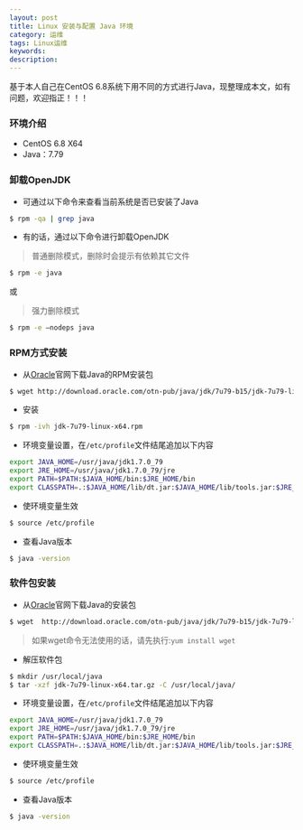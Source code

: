 ```yaml
---
layout: post
title: Linux 安装与配置 Java 环境
category: 运维
tags: Linux运维
keywords: 
description: 
---
```


基于本人自己在CentOS 6.8系统下用不同的方式进行Java，现整理成本文，如有问题，欢迎指正！！！

### 环境介绍

- CentOS 6.8 X64
- Java：7.79

### 卸载OpenJDK

- 可通过以下命令来查看当前系统是否已安装了Java

``` bash
$ rpm -qa | grep java
```

- 有的话，通过以下命令进行卸载OpenJDK

> 普通删除模式，删除时会提示有依赖其它文件
> 
``` bash
$ rpm -e java
```

或

> 强力删除模式
> 
``` bash
$ rpm -e —nodeps java
```


### RPM方式安装

- 从[Oracle](http://www.oracle.com)官网下载Java的RPM安装包

``` bash
$ wget http://download.oracle.com/otn-pub/java/jdk/7u79-b15/jdk-7u79-linux-x64.rpm
```

- 安装

``` bash
$ rpm -ivh jdk-7u79-linux-x64.rpm
```

- 环境变量设置，在`/etc/profile`文件结尾追加以下内容

``` bash
export JAVA_HOME=/usr/java/jdk1.7.0_79
export JRE_HOME=/usr/java/jdk1.7.0_79/jre
export PATH=$PATH:$JAVA_HOME/bin:$JRE_HOME/bin
export CLASSPATH=.:$JAVA_HOME/lib/dt.jar:$JAVA_HOME/lib/tools.jar:$JRE_HOME/lib
```
	
- 使环境变量生效
	
``` bash
$ source /etc/profile
```
	
- 查看Java版本

``` bash
$ java -version
```

### 软件包安装

- 从[Oracle](http://www.oracle.com)官网下载Java的安装包

``` bash
$ wget  http://download.oracle.com/otn-pub/java/jdk/7u79-b15/jdk-7u79-linux-x64.tar.gz
```

> 如果wget命令无法使用的话，请先执行:`yum install wget`

- 解压软件包

``` bash
$ mkdir /usr/local/java
$ tar -xzf jdk-7u79-linux-x64.tar.gz -C /usr/local/java/
```

- 环境变量设置，在`/etc/profile`文件结尾追加以下内容

``` bash
export JAVA_HOME=/usr/java/jdk1.7.0_79
export JRE_HOME=/usr/java/jdk1.7.0_79/jre
export PATH=$PATH:$JAVA_HOME/bin:$JRE_HOME/bin
export CLASSPATH=.:$JAVA_HOME/lib/dt.jar:$JAVA_HOME/lib/tools.jar:$JRE_HOME/lib
```
	
- 使环境变量生效
	
``` bash
$ source /etc/profile
```
	
- 查看Java版本

``` bash
$ java -version
```


